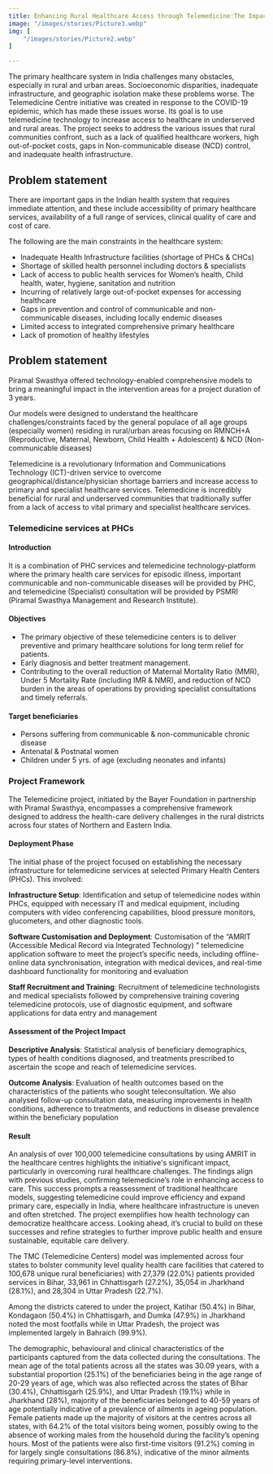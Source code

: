 ```yaml
---
title: Enhancing Rural Healthcare Access through Telemedicine:The Impact of the Telemedicine Centre Initiative in India"
image: "/images/stories/Picture3.webp"
img: [
    "/images/stories/Picture2.webp"
]

---
```


The primary healthcare system in India challenges many obstacles, especially in rural and urban areas. Socioeconomic disparities, inadequate infrastructure, and geographic isolation make these problems worse. The Telemedicine Centre initiative was created in response to the COVID-19 epidemic, which  has made these issues worse. Its goal is to use telemedicine technology to increase access to healthcare in underserved and rural areas. The project seeks to address the various issues that rural communities confront, such as a lack of qualified healthcare workers, high out-of-pocket costs, gaps in Non-communicable disease (NCD)  control, and inadequate health infrastructure.

<strong>
<h2>Problem statement</h2>
</strong>

There are important gaps in the Indian health system that requires immediate attention, and these include accessibility of primary healthcare services, availability of a full range of services, clinical quality of care and cost of care.

The following are the main constraints in the healthcare system:

<ul>
<li>Inadequate Health Infrastructure facilities (shortage of PHCs & CHCs) </li>
<li>Shortage of skilled health personnel including doctors & specialists  </li>
<li>Lack of access to public health services for Women’s health, Child health, water, hygiene, sanitation and nutrition </li>
<li>Incurring of relatively large out-of-pocket expenses for accessing healthcare </li>
<li>Gaps in prevention and control of communicable and non-communicable diseases, including locally endemic diseases </li>
<li>Limited access to integrated comprehensive primary healthcare </li>
<li>Lack of promotion of healthy lifestyles</li>
</ul>

<strong>
<h2>Problem statement</h2>
</strong>

Piramal Swasthya offered   technology-enabled comprehensive models to bring a meaningful impact in the intervention areas for a project duration of 3 years.

Our models   were designed to understand the healthcare challenges/constraints faced by the general populace of all age groups (especially women) residing in rural/urban areas focusing on RMNCH+A (Reproductive, Maternal, Newborn, Child Health + Adolescent) & NCD (Non-communicable diseases)

Telemedicine is a revolutionary Information and Communications Technology (ICT)-driven service to overcome geographical/distance/physician shortage barriers and increase access to primary and specialist healthcare services. Telemedicine is incredibly beneficial for rural and underserved communities that traditionally suffer from a lack of access to vital primary and specialist healthcare services.

<strong>
<h3>Telemedicine services at PHCs</h3>
</strong>

<h4>Introduction</h4>

It is a combination of PHC services and telemedicine technology-platform  where the primary health care services for episodic illness, important communicable and non-communicable diseases will be provided by PHC, and telemedicine (Specialist) consultation will be provided by PSMRI (Piramal Swasthya Management and Research Institute).

<h4>Objectives</h4>
<ul>
<li>The primary objective of these telemedicine centers is to deliver preventive and primary healthcare solutions for long term relief for patients.</li>
<li>Early diagnosis and better treatment management.</li>
<li>Contributing to the overall reduction of Maternal Mortality Ratio (MMR), Under 5 Mortality Rate (including IMR & NMR), and reduction of NCD burden in the areas of operations by providing specialist consultations and timely referrals.</li>
</ul>

<h4>Target beneficiaries</h4>
<ul>
<li>Persons suffering from communicable & non-communicable chronic disease</li>
<li>Antenatal & Postnatal women</li>
<li>Children under 5 yrs. of age (excluding neonates and infants)</li>
</ul>

<strong>
<h3>Project Framework</h3>
</strong>

The Telemedicine project, initiated by the Bayer Foundation in partnership with Piramal Swasthya, encompasses a comprehensive framework designed to address the health-care delivery challenges in the rural districts across four states of Northern and Eastern India.

<h4>Deployment Phase </h4>

The initial phase of the project focused on establishing the necessary infrastructure for telemedicine services at selected Primary Health Centers (PHCs). This involved: 

<strong>Infrastructure Setup</strong>: Identification and setup of telemedicine nodes within PHCs, equipped with necessary IT and medical equipment, including computers with video conferencing capabilities, blood pressure monitors, glucometers, and other diagnostic tools. 

<strong>Software Customisation and Deployment</strong>: Customisation of the “AMRIT (Accessible Medical Record via Integrated Technology) ” telemedicine application software to meet the project’s specific needs, including offline-online data synchronisation, integration with medical devices, and real-time dashboard functionality for monitoring and evaluation

<strong>Staff Recruitment and Training</strong>: Recruitment of telemedicine technologists and medical specialists followed by comprehensive training covering telemedicine protocols, use of diagnostic equipment, and software applications for data entry and management

<h4>Assessment of the Project Impact</h4>

<strong>Descriptive Analysis</strong>: Statistical analysis of beneficiary demographics, types of health conditions diagnosed, and treatments prescribed to ascertain the scope and reach of telemedicine services. 

<strong>Outcome Analysis</strong>: Evaluation of health outcomes based on the characteristics of the patients who sought teleconsultation. We also analysed follow-up consultation data, measuring improvements in health conditions, adherence to treatments, and reductions in disease prevalence within the beneficiary population

<h4>Result</h4>

An analysis of over 100,000 telemedicine consultations by using AMRIT in the healthcare centres highlights the initiative's significant impact, particularly in overcoming rural healthcare challenges. The findings align with previous studies, confirming telemedicine’s role in enhancing access to care. This success prompts a reassessment of traditional healthcare models, suggesting telemedicine could improve efficiency and expand primary care, especially in India, where healthcare infrastructure is uneven and often stretched. The project exemplifies how health technology can democratize healthcare access. Looking ahead, it’s crucial to build on these successes and refine strategies to further improve public health and ensure sustainable, equitable care delivery. 

The TMC (Telemedicine Centers)   model was implemented across four states to bolster community level quality health care facilities that catered to 100,678 unique rural beneficiaries) with 27,379 (22.0%) patients provided services in Bihar, 33,961 in Chhattisgarh (27.2%), 35,054 in Jharkhand (28.1%), and 28,304 in Uttar Pradesh (22.7%). 

Among the districts catered to under the project, Katihar (50.4%) in Bihar, Kondagaon (50.4%) in Chhattisgarh, and Dumka (47.9%) in Jharkhand noted the most footfalls while in Uttar Pradesh, the project was implemented largely in Bahraich (99.9%).

The demographic, behavioural and clinical characteristics of the participants captured from the data collected during the consultations. The mean age of the total patients across all the states was 30.09 years, with a substantial proportion (25.1%) of the beneficiaries being in the age range of 20-29 years of age, which was also reflected across the states of Bihar (30.4%), Chhattisgarh (25.9%), and Uttar Pradesh (19.1%) while in Jharkhand (28%), majority of the beneficiaries belonged to 40-59 years of age potentially indicative of a prevalence of ailments in ageing population. Female patients made up the majority of visitors at the centres across all states, with 64.2% of the total visitors being women, possibly owing to the absence of working males from the household during the facility’s opening hours. Most of the patients were also first-time visitors (91.2%) coming in for largely single consultations (86.8%), indicative of the minor ailments requiring primary-level interventions.
